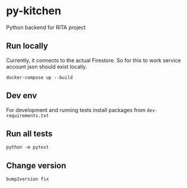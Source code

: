 # py-kitchen
Python backend for RITA project

## Run locally
Currently, it connects to the actual Firestore.
So for this to work service account json should exist locally.

`docker-compose up --build`

## Dev env
For development and running tests install packages from `dev-requirements.txt`

## Run all tests
`python -m pytest`

## Change version
`bump2version fix`
